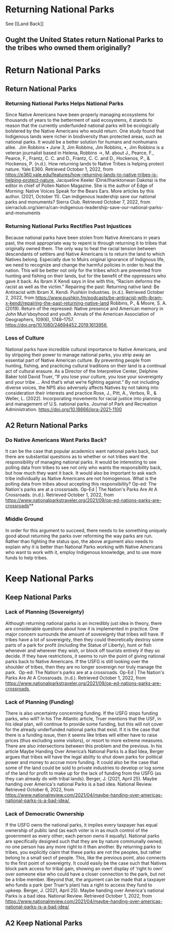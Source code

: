 # Returning National Parks
See [[Land Back]]
## Ought the United States return National Parks to the tribes who owned them originally?


# Return National Parks

## Return National Parks

### Returning National Parks Helps National Parks
Since Native Americans have been properly managing ecosystems for thousands of years to the betterment of said ecosystems, it stands to reason that the currently underfunded national parks will be ecologically bolstered by the Native Americans who would return. One study found that Indigenous lands were richer in biodiversity than protected areas, such as national parks. It would be a better solution for humans and nonhumans alike. 
	Jim Robbins • June 3, Jim Robbins, Jim Robbins, •, Jim Robbins is a veteran journalist based in Helena, Robbins →, M. about J., Pearce, F., Pearce, F., Frantz, C. C. and D., Frantz, C. C. and D., Hockenos, P., & Hockenos, P. (n.d.). How returning lands to Native Tribes is helping protect nature. Yale E360. Retrieved October 1, 2022, from https://e360.yale.edu/features/how-returning-lands-to-native-tribes-is-helping-protect-nature 
	Jacqueline Keeler (Diné/Ihanktonwan Dakota) is the editor in chief of Pollen Nation Magazine. She is the author of Edge of Morning: Native Voices Speak for the Bears Ears. More articles by this author. (2021, October 11). Can indigenous leadership save our national parks and monuments? Sierra Club. Retrieved October 7, 2022, from sierraclub.org/sierra/can-indigenous-leadership-save-our-national-parks-and-monuments 

### Returning National Parks Rectifies Past Injustices
Because national parks have been stolen from Native Americans in years past, the most appropriate way to repent is through returning it to tribes that originally owned them. The only way to heal the racial tension between descendants of settlers and Native Americans is to return the land to which Natives belong. Especially due to Muirs original ignorance of Indignous life, we need to recognize and change the harmful policies in order to heal the nation. This will be better not only for the tribes which are prevented from hunting and fishing on their lands, but for the benefit of the oppressors who gave it back. As Ibram X Kendi says in line with this, “Racism deforms the racist as well as the victim.”
	Repairing the past: Returning native land: Be Antiracist with Ibram X. Kendi. Pushkin Industries. (n.d.). Retrieved October 2, 2022, from https://www.pushkin.fm/podcasts/be-antiracist-with-ibram-x-kendi/repairing-the-past-returning-native-land Robbins, P., & Moore, S. A. (2019). Return of the repressed: Native presence and American memory in John Muir’sboyhood and youth. Annals of the American Association of Geographers, 109(6), 1748–1757. https://doi.org/10.1080/24694452.2019.1613956 

### Loss of Culture
National parks have incredible cultural importance to Native Americans, and by stripping their power to manage national parks, you strip away an essential part of Native American culture. By preventing people from hunting, fishing, and practicing cultural traditions on their land is a continual act of cultural erasure. As a Director of the Interpretive Center, Delphine Baker told David Truer, “If you lose your culture, you lose your sovereignty and your tribe … And that’s what we’re fighting against.” By not including diverse voices, the NPS also adversely affects Natives by not taking into consideration their interests and practice
	Rose, J., Pitt, A., Verbos, R., & Weller, L. (2022). Incorporating movements for racial justice into planning and management of U.S. national parks. Journal of Park and Recreation Administration. https://doi.org/10.18666/jpra-2021-1100

## A2 Return National Parks

### Do Native Americans Want Parks Back?
It can be the case that popular academics want national parks back, but there are substantial questions as to whether or not tribes want the responsibility of managing national parks. It would be interesting to see polling data from tribes to see not only who wants the responsibility back, but how much they want it back. It would also be important to ask each tribe individually as Native Americans are not homogenous. What is the polling data from tribes about accepting this responsibility?
	Op-ed: The Nation's parks are at a crossroads. Op-Ed | The Nation's Parks Are At A Crossroads. (n.d.). Retrieved October 1, 2022, from https://www.nationalparkstraveler.org/2021/09/op-ed-nations-parks-are-crossroads**

### Middle Ground
In order for this argument to succeed, there needs to be something uniquely good about returning the parks over reforming the way parks are run. Rather than fighting the status quo, the above argument also needs to explain why it is better than National Parks working with Native Americans who want to work with it, employ Indigenous knowledge, and to use more funds to help tribes. 

# Keep National Parks

## Keep National Parks

### Lack of Planning (Sovereignty)
Although returning national parks is an incredibly just idea in theory, there are considerable questions about how it is implemented in practice. One major concern surrounds the amount of sovereignty that tribes will have. If tribes have a lot of sovereignty, then they could theoretically destroy some parts of a park for profit (including the Statue of Liberty), hunt or fish whenever and wherever they wish, or block off tourists entirely if they so decide. If they have restrictions, it seems to ruin the point of giving national parks back to Native Americans. If the USFG is still looking over the shoulder of tribes, then they are no longer sovereign nor truly manage the park. 
	Op-ed: The Nation's parks are at a crossroads. Op-Ed | The Nation's Parks Are At A Crossroads. (n.d.). Retrieved October 1, 2022, from https://www.nationalparkstraveler.org/2021/09/op-ed-nations-parks-are-crossroads 

### Lack of Planning (Funding)
There is also uncertainty concerning funding. If the USFG stops funding parks, who will? In his The Atlantic article, Truer mentions that the USF, in his ideal plan, will continue to provide some funding, but this will not cover for the already underfunded national parks that exist. If it is the case that there is a funding issue, then it seems like tribes will either have to raise prices (thus excluding some visitors), or resort to more extreme measures. There are also intersections between this problem and the previous. In his article Maybe Handing Over America’s National Parks Is a Bad Idea, Berger argues that tribes will have the legal ability to shut down parks for political power and money to accrue more funding. It could also be the case that some of the land could be sold to private industries to develop or log some of the land for profit to make up for the lack of funding from the USFG (as they can already do with tribal lands).
	Berger, J. (2021, April 25). Maybe handing over America's national Parks is a bad idea. National Review. Retrieved October 6, 2022, from https://www.nationalreview.com/2021/04/maybe-handing-over-americas-national-parks-is-a-bad-idea/ 

### Lack of Democratic Ownership
If the USFG owns the national parks, it implies every taxpayer has equal ownership of public land (as each voter is in as much control of the government as every other; each person owns it equally). National parks are specifically designed such that they are by nature communally owned; no one person has any more right to it than another. By returning parks to tribes, you explicitly claim that these parks are not the peoples, but rather belong to a small sect of people. This, like the previous point, also connects to the first point of sovereignty. It could easily be the case such that Natives block park access for tribal gain, showing an overt display of ‘right to own’ over someone else who could have a closer connection to the park, but not be a tribe member. IBeyond that, the argument can be made that a taxpayer who funds a park (per Truer’s plan) has a right to access they fund to upkeep.
	Berger, J. (2021, April 25). Maybe handing over America's national Parks is a bad idea. National Review. Retrieved October 1, 2022, from https://www.nationalreview.com/2021/04/maybe-handing-over-americas-national-parks-is-a-bad-idea/

## A2 Keep National Parks

